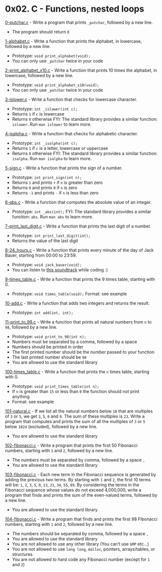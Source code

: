 # 0x02. C - Functions, nested loops
[0-putchar.c]() - Write a program that prints `_putchar`, followed by a new line.
- The program should return `0`

[1-alphabet.c]() - Write a function that prints the alphabet, in lowercase, followed by a new line.
- Prototype: `void print_alphabet(void);`
- You can only use `_putchar` twice in your code

[2-print_alphabet_x10.c]() - Write a function that prints 10 times the alphabet, in lowercase, followed by a new line.
- Prototype: `void print_alphabet_x10(void);`
- You can only use `_putchar` twice in your code

[3-islower.c]() - Write a function that checks for lowercase character.
- Prototype: `int _islower(int c);`
- Returns `1` if `c` is lowercase
- Returns `0` otherwise
FYI: The standard library provides a similar function: `islower`. Run `man islower` to learn more.

[4-isalpha.c]() - Write a function that checks for alphabetic character.
- Prototype: `int _isalpha(int c);`
- Returns `1` if `c` is a letter, lowercase or uppercase
- Returns `0` otherwise
FYI: The standard library provides a similar function: `isalpha`. Run `man isalpha` to learn more.

[5-sign.c]() - Write a function that prints the sign of a number.
- Prototype: `int print_sign(int n);`
- Returns `1` and prints `+` if `n` is greater than zero
- Returns `0` and prints `0` if `n` is zero
- Returns `-1` and prints `-` if `n` is less than zero

[6-abs.c]() - Write a function that computes the absolute value of an integer.
- Prototype: `int _abs(int);`
FYI: The standard library provides a similar function: `abs`. Run `man abs` to learn more.

[7-print_last_digit.c]() - Write a function that prints the last digit of a number.
- Prototype: `int print_last_digit(int);`
- Returns the value of the last digit

[8-24_hours.c]() - Write a function that prints every minute of the day of Jack Bauer, starting from 00:00 to 23:59.
- Prototype: `void jack_bauer(void);`
- You can listen to [this soundtrack](https://www.youtube.com/watch?v=btAfXqgMkPs) while coding :)

[9-times_table.c]() - Write a function that prints the 9 times table, starting with 0.
- Prototype: `void times_table(void);`
Format: see example

[10-add.c]() - Write a function that adds two integers and returns the result.
- Prototype: `int add(int, int);`

[11-print_to_98.c]() - Write a function that prints all natural numbers from `n` to `98`, followed by a new line.
- Prototype: `void print_to_98(int n);`
- Numbers must be separated by a comma, followed by a space
- Numbers should be printed in order
- The first printed number should be the number passed to your function
- The last printed number should be `98`
- You are allowed to use the standard library

[100-times_table.c]() - Write a function that prints the `n` times table, starting with 0.
- Prototype: `void print_times_table(int n);`
- If `n` is greater than `15` or less than `0` the function should not print anything
- Format: see example

[101-natural.c]() - If we list all the natural numbers below `10` that are multiples of `3` or `5`, we get `3`, `5`, `6` and `9`. The sum of these multiples is `23`. Write a program that computes and prints the sum of all the multiples of `3` or `5` below `1024` (excluded), followed by a new line.
- You are allowed to use the standard library

[102-fibonacci.c]() - Write a program that prints the first 50 Fibonacci numbers, starting with `1` and `2`, followed by a new line.
- The numbers must be separated by comma, followed by a space `,`
- You are allowed to use the standard library

[103-fibonacci.c]() - Each new term in the Fibonacci sequence is generated by adding the previous two terms. By starting with `1` and `2`, the first 10 terms will be: `1`, `2`, `3`, `5`, `8`, `13`, `21`, `34`, `55`, `89`. By considering the terms in the Fibonacci sequence whose values do not exceed 4,000,000, write a program that finds and prints the sum of the even-valued terms, followed by a new line.
- You are allowed to use the standard library

[104-fibonacci.c]() - Write a program that finds and prints the first 98 Fibonacci numbers, starting with `1` and `2`, followed by a new line.
- The numbers should be separated by comma, followed by a space `,`
- You are allowed to use the standard library
- You are not allowed to use any other library (You can’t use `GMP` etc…)
- You are not allowed to use `long long`, `malloc`, pointers, arrays/tables, or structures
- You are not allowed to hard code any Fibonacci number (except for `1` and `2`)

